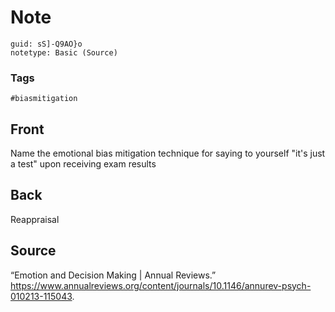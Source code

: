 # Note
```
guid: sS]-Q9AO}o
notetype: Basic (Source)
```

### Tags
```
#biasmitigation
```

## Front
Name the emotional bias mitigation technique for saying to yourself "it's just a test" upon receiving exam results

## Back
Reappraisal

## Source
“Emotion and Decision Making | Annual Reviews.” <a href="https://www.annualreviews.org/content/journals/10.1146/annurev-psych-010213-115043">https://www.annualreviews.org/content/journals/10.1146/annurev-psych-010213-115043</a>.
